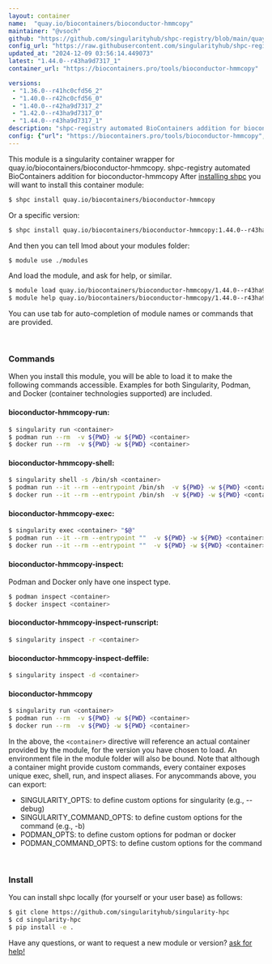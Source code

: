 ```yaml
---
layout: container
name:  "quay.io/biocontainers/bioconductor-hmmcopy"
maintainer: "@vsoch"
github: "https://github.com/singularityhub/shpc-registry/blob/main/quay.io/biocontainers/bioconductor-hmmcopy/container.yaml"
config_url: "https://raw.githubusercontent.com/singularityhub/shpc-registry/main/quay.io/biocontainers/bioconductor-hmmcopy/container.yaml"
updated_at: "2024-12-09 03:56:14.449073"
latest: "1.44.0--r43ha9d7317_1"
container_url: "https://biocontainers.pro/tools/bioconductor-hmmcopy"

versions:
 - "1.36.0--r41hc0cfd56_2"
 - "1.40.0--r42hc0cfd56_0"
 - "1.40.0--r42ha9d7317_2"
 - "1.42.0--r43ha9d7317_0"
 - "1.44.0--r43ha9d7317_1"
description: "shpc-registry automated BioContainers addition for bioconductor-hmmcopy"
config: {"url": "https://biocontainers.pro/tools/bioconductor-hmmcopy", "maintainer": "@vsoch", "description": "shpc-registry automated BioContainers addition for bioconductor-hmmcopy", "latest": {"1.44.0--r43ha9d7317_1": "sha256:5eba57fad05e44d5b67ae63a9a2531c5c83717f6ddff5608b937fdc9c0563101"}, "tags": {"1.36.0--r41hc0cfd56_2": "sha256:cc8d9c0d15af0412738d16b6c0084274fe8eb2ab6a63f7f53624e29023fcb172", "1.40.0--r42hc0cfd56_0": "sha256:9a1726df08dbbf004065c203c2ef7890daa473a6ee41fd15ef64965aa08da7af", "1.40.0--r42ha9d7317_2": "sha256:4fbe085107ea1122eb98d2a7111cfeddb50dae625bcb03a2749029079070d6ce", "1.42.0--r43ha9d7317_0": "sha256:db7b42ec57957a6b3ca08239ccc20d585db2e8632939d4f1ffd923a7905af0e7", "1.44.0--r43ha9d7317_1": "sha256:5eba57fad05e44d5b67ae63a9a2531c5c83717f6ddff5608b937fdc9c0563101"}, "docker": "quay.io/biocontainers/bioconductor-hmmcopy"}
---
```


This module is a singularity container wrapper for quay.io/biocontainers/bioconductor-hmmcopy.
shpc-registry automated BioContainers addition for bioconductor-hmmcopy
After [installing shpc](#install) you will want to install this container module:


```bash
$ shpc install quay.io/biocontainers/bioconductor-hmmcopy
```

Or a specific version:

```bash
$ shpc install quay.io/biocontainers/bioconductor-hmmcopy:1.44.0--r43ha9d7317_1
```

And then you can tell lmod about your modules folder:

```bash
$ module use ./modules
```

And load the module, and ask for help, or similar.

```bash
$ module load quay.io/biocontainers/bioconductor-hmmcopy/1.44.0--r43ha9d7317_1
$ module help quay.io/biocontainers/bioconductor-hmmcopy/1.44.0--r43ha9d7317_1
```

You can use tab for auto-completion of module names or commands that are provided.

<br>

### Commands

When you install this module, you will be able to load it to make the following commands accessible.
Examples for both Singularity, Podman, and Docker (container technologies supported) are included.

#### bioconductor-hmmcopy-run:

```bash
$ singularity run <container>
$ podman run --rm  -v ${PWD} -w ${PWD} <container>
$ docker run --rm  -v ${PWD} -w ${PWD} <container>
```

#### bioconductor-hmmcopy-shell:

```bash
$ singularity shell -s /bin/sh <container>
$ podman run --it --rm --entrypoint /bin/sh  -v ${PWD} -w ${PWD} <container>
$ docker run --it --rm --entrypoint /bin/sh  -v ${PWD} -w ${PWD} <container>
```

#### bioconductor-hmmcopy-exec:

```bash
$ singularity exec <container> "$@"
$ podman run --it --rm --entrypoint ""  -v ${PWD} -w ${PWD} <container> "$@"
$ docker run --it --rm --entrypoint ""  -v ${PWD} -w ${PWD} <container> "$@"
```

#### bioconductor-hmmcopy-inspect:

Podman and Docker only have one inspect type.

```bash
$ podman inspect <container>
$ docker inspect <container>
```

#### bioconductor-hmmcopy-inspect-runscript:

```bash
$ singularity inspect -r <container>
```

#### bioconductor-hmmcopy-inspect-deffile:

```bash
$ singularity inspect -d <container>
```



#### bioconductor-hmmcopy

```bash
$ singularity run <container>
$ podman run --rm  -v ${PWD} -w ${PWD} <container>
$ docker run --rm  -v ${PWD} -w ${PWD} <container>
```


In the above, the `<container>` directive will reference an actual container provided
by the module, for the version you have chosen to load. An environment file in the
module folder will also be bound. Note that although a container
might provide custom commands, every container exposes unique exec, shell, run, and
inspect aliases. For anycommands above, you can export:

 - SINGULARITY_OPTS: to define custom options for singularity (e.g., --debug)
 - SINGULARITY_COMMAND_OPTS: to define custom options for the command (e.g., -b)
 - PODMAN_OPTS: to define custom options for podman or docker
 - PODMAN_COMMAND_OPTS: to define custom options for the command

<br>

### Install

You can install shpc locally (for yourself or your user base) as follows:

```bash
$ git clone https://github.com/singularityhub/singularity-hpc
$ cd singularity-hpc
$ pip install -e .
```

Have any questions, or want to request a new module or version? [ask for help!](https://github.com/singularityhub/singularity-hpc/issues)
